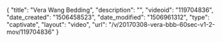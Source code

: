 {
    "title": "Vera Wang Bedding",
    "description": "",
    "videoid": "119704836",
    "date_created": "1506458523",
    "date_modified": "1506961312",
    "type": "captivate",
    "layout": "video",
    "url": "\/v\/20170308-vera-bbb-60sec-v1-2-mov\/119704836"
}